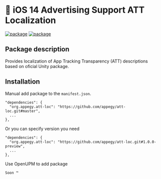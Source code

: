 # 📓 iOS 14 Advertising Support ATT Localization
[![package](https://img.shields.io/badge/attloc-1.0.0-green)](https://github.com/appegy/att-loc)
[![package](https://img.shields.io/badge/unity-1.0.0-green)](https://docs.unity3d.com/Packages/com.unity.ads.ios-support@1.0/manual/index.html)

## Package description
Provides localization of App Tracking Transparency (ATT) descriptions based on oficial Unity package.

## Installation
Manual add package to the ```manifest.json```.
```
"dependencies": {
  "org.appegy.att-loc": "https://github.com/appegy/att-loc.git#master",
  ...
},
```
Or you can specify version you need

```
"dependencies": {
  "org.appegy.att-loc": "https://github.com/appegy/att-loc.git#1.0.0-preview",
  ...
},
```
Use OpenUPM to add package
```
Soon ™
```
